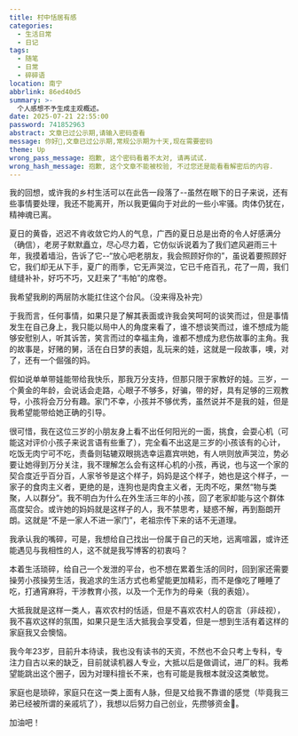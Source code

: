 ```yaml
---
title: 村中恬居有感
categories: 
  - 生活日常
  - 日记
tags:
  - 随笔
  - 日常
  - 碎碎语
location: 南宁
abbrlink: 86ed40d5
summary: >-
  个人感想不予生成主观概述。
date: 2025-07-21 22:55:00
password: 741852963
abstract: 文章已过公示期,请输入密码查看
message: 你好👋,文章已过公示期,常规公示期为十天,现在需要密码
theme: Up
wrong_pass_message: 抱歉, 这个密码看着不太对, 请再试试.
wrong_hash_message: 抱歉, 这个文章不能被校验, 不过您还是能看看解密后的内容.
---
```


我的回想，或许我的乡村生活可以在此告一段落了--虽然在眼下的日子来说，还有些事情要处理，我还不能离开，所以我更偏向于对此的一些小牢骚。肉体仍犹在，精神魂已离。



夏日的黄昏，迟迟不肯收敛它灼人的气息，广西的夏日总是出奇的令人好感满分（确信），老房子默默矗立，尽心尽力着，它仿似诉说着为了我们遮风避雨三十年，我摸着墙沿，告诉了它--“放心吧老朋友，我会照顾好你的”，虽说着要照顾好它，我们却无从下手，夏广的雨季，它无声哭泣，它已千疮百孔，花了一周，我们缝缝补补，好巧不巧，又赶来了“韦帕”的席卷。



我希望我刷的两层防水能扛住这个台风。（没来得及补完）



于我而言，任何事情，如果只是了解其表面或许我会笑呵呵的谈笑而过，但是事情发生在自己身上，我只能以局中人的角度来看了，谁不想谈笑而过，谁不想成为能够安慰别人，听其诉苦，笑言而过的幸福主角，谁都不想成为悲伤故事的主角。我的故事是，好赌的舅，活在白日梦的表姐，乱玩来的娃，这就是一段故事，噢，对了，还有一个倔强的妈。



假如说单单带娃能带给我快乐，那我万分支持，但那只限于家教好的娃。三岁，一个黄金的年龄，会说话会走路，心眼子不够多，好骗，带的好，具有足够的三观教导，小孩将会万分有趣。家门不幸，小孩并不够优秀，虽然说并不是我的娃，但是我希望能带给她正确的引导。



很可惜，我在这位三岁的小朋友身上看不出任何阳光的一面，挑食，会耍心机（可能这对评价小孩子来说言语有些重了），完全看不出这是三岁的小孩该有的心计，吃饭无肉宁可不吃，责备则轱辘双眼挑选幸运嘉宾哄她，有人哄则放声哭泣，势必要让她得到万分关注，我不理解怎么会有这样心机的小孩，再说，也与这一个家的契合度近乎百分百，人家爷爷是这个样子，妈妈是这个样子，她也是这个样子，一家子的食肉主义者，更绝的是，连狗也是肉食主义者，无肉不吃，果然“物与类聚，人以群分”。我不明白为什么在外生活三年的小孩，回了老家却能与这个群体高度契合。或许她的妈妈就是这样子的人，我不禁思考，疑惑不解，再到豁朗开朗。这就是“不是一家人不进一家门”，老祖宗传下来的话不无道理。



我承认我的嘴碎，可是，我想给自己找出一份属于自己的天地，远离喧嚣，或许还能遇见与我相性的人，这不就是我写博客的初衷吗？



本着生活琐碎，给自己一个发泄的平台，也不想在累着生活的同时，回到家还需要操劳小孩操劳生活，我追求的生活方式也希望能更加精彩，而不是像吃了睡睡了吃，打通宵麻将，干涉教育小孩，以及一个无作为的母亲（我的表姐）。



大抵我就是这样一类人，喜欢农村的恬适，但是不喜欢农村人的窃言（非歧视），我不喜欢这样的氛围，如果只是生活大抵我会享受着，但是一想到生活有着这样的家庭我又会懊恼。



我今年23岁，目前升本待读，我也没有读书的天资，不然也不会只考上专科，专注力自古以来的缺乏，目前就读机器人专业，大抵以后是做调试，进厂的料。我希望能跳出这个圈子，因为对理科擅长不来，也有可能是我根本就没这类敏觉。



家庭也是琐碎，家庭只在这一类上面有人脉，但是又给我不靠谱的感觉（毕竟我三弟已经被所谓的亲戚坑了），我想以后努力自己创业，先攒够资金💪。



加油吧！